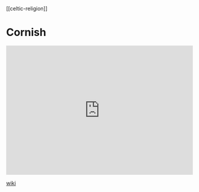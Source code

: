 [[celtic-religion]]
# Cornish
<iframe width="100%" height="350" frameborder="0" allow="accelerometer; autoplay; clipboard-write; encrypted-media; gyroscope; picture-in-picture" allowfullscreen src="https://en.wikipedia.org/wiki/Cornish-mythology"></iframe>

[wiki](https://en.wikipedia.org/wiki/Cornish-mythology)